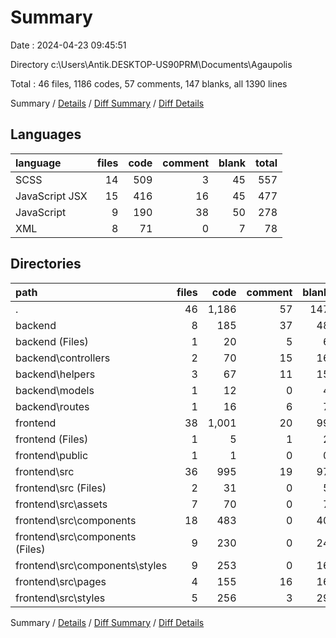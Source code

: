 # Summary

Date : 2024-04-23 09:45:51

Directory c:\\Users\\Antik.DESKTOP-US90PRM\\Documents\\Agaupolis

Total : 46 files,  1186 codes, 57 comments, 147 blanks, all 1390 lines

Summary / [Details](details.md) / [Diff Summary](diff.md) / [Diff Details](diff-details.md)

## Languages
| language | files | code | comment | blank | total |
| :--- | ---: | ---: | ---: | ---: | ---: |
| SCSS | 14 | 509 | 3 | 45 | 557 |
| JavaScript JSX | 15 | 416 | 16 | 45 | 477 |
| JavaScript | 9 | 190 | 38 | 50 | 278 |
| XML | 8 | 71 | 0 | 7 | 78 |

## Directories
| path | files | code | comment | blank | total |
| :--- | ---: | ---: | ---: | ---: | ---: |
| . | 46 | 1,186 | 57 | 147 | 1,390 |
| backend | 8 | 185 | 37 | 48 | 270 |
| backend (Files) | 1 | 20 | 5 | 6 | 31 |
| backend\\controllers | 2 | 70 | 15 | 16 | 101 |
| backend\\helpers | 3 | 67 | 11 | 15 | 93 |
| backend\\models | 1 | 12 | 0 | 4 | 16 |
| backend\\routes | 1 | 16 | 6 | 7 | 29 |
| frontend | 38 | 1,001 | 20 | 99 | 1,120 |
| frontend (Files) | 1 | 5 | 1 | 2 | 8 |
| frontend\\public | 1 | 1 | 0 | 0 | 1 |
| frontend\\src | 36 | 995 | 19 | 97 | 1,111 |
| frontend\\src (Files) | 2 | 31 | 0 | 5 | 36 |
| frontend\\src\\assets | 7 | 70 | 0 | 7 | 77 |
| frontend\\src\\components | 18 | 483 | 0 | 40 | 523 |
| frontend\\src\\components (Files) | 9 | 230 | 0 | 24 | 254 |
| frontend\\src\\components\\styles | 9 | 253 | 0 | 16 | 269 |
| frontend\\src\\pages | 4 | 155 | 16 | 16 | 187 |
| frontend\\src\\styles | 5 | 256 | 3 | 29 | 288 |

Summary / [Details](details.md) / [Diff Summary](diff.md) / [Diff Details](diff-details.md)